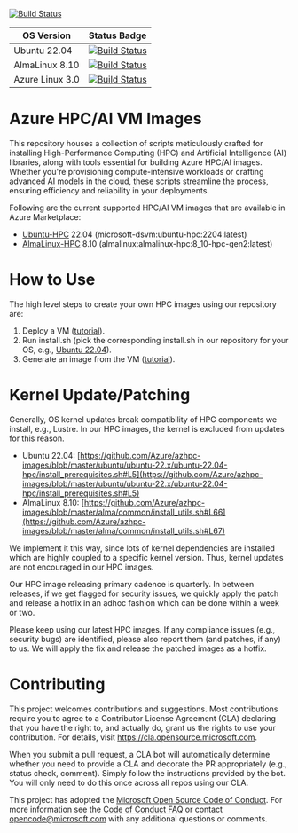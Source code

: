 [![Build Status](https://dev.azure.com/hpc-platform-team/hpc-image-val/_apis/build/status/hpc-image-build?branchName=master)](https://dev.azure.com/hpc-platform-team/hpc-image-val/_build/latest?definitionId=3&branchName=master)

|OS Version|Status Badge|
|----------|------------|
|Ubuntu 22.04|[![Build Status](https://dev.azure.com/hpc-platform-team/hpc-image-val/_apis/build/status/hpc-image-build?branchName=master&jobName=Validate_Virtual_Machine&configuration=Validate_Virtual_Machine%20ubuntu_22.04)](https://dev.azure.com/hpc-platform-team/hpc-image-val/_build/latest?definitionId=3&branchName=master)
|AlmaLinux 8.10|[![Build Status](https://dev.azure.com/hpc-platform-team/hpc-image-val/_apis/build/status/hpc-image-build?branchName=master&jobName=Validate_Virtual_Machine&configuration=Validate_Virtual_Machine%20alma8.10)](https://dev.azure.com/hpc-platform-team/hpc-image-val/_build/latest?definitionId=3&branchName=master)
|Azure Linux 3.0|[![Build Status](https://dev.azure.com/hpc-platform-team/hpc-image-val/_apis/build/status/hpc-image-build?branchName=master&jobName=Validate_Virtual_Machine&configuration=Validate_Virtual_Machine%20azurelinux_3.0)](https://dev.azure.com/hpc-platform-team/hpc-image-val/_build/latest?definitionId=3&branchName=master)

# Azure HPC/AI VM Images

This repository houses a collection of scripts meticulously crafted for installing High-Performance Computing (HPC) and Artificial Intelligence (AI) libraries, along with tools essential for building Azure HPC/AI images. Whether you're provisioning compute-intensive workloads or crafting advanced AI models in the cloud, these scripts streamline the process, ensuring efficiency and reliability in your deployments.

Following are the current supported HPC/AI VM images that are available in Azure Marketplace:
- [Ubuntu-HPC](https://azuremarketplace.microsoft.com/en-us/marketplace/apps/microsoft-dsvm.ubuntu-hpc) 22.04 (microsoft-dsvm:ubuntu-hpc:2204:latest)
- [AlmaLinux-HPC](https://azuremarketplace.microsoft.com/en-us/marketplace/apps/almalinux.almalinux-hpc) 8.10 (almalinux:almalinux-hpc:8_10-hpc-gen2:latest)

# How to Use

The high level steps to create your own HPC images using our repository are:
1. Deploy a VM ([tutorial](https://learn.microsoft.com/en-us/azure/virtual-machines/)).
2. Run install.sh (pick the corresponding install.sh in our repository for your OS, e.g., [Ubuntu 22.04](ubuntu/ubuntu-22.x/ubuntu-22.04-hpc/install.sh)).
3. Generate an image from the VM ([tutorial](https://learn.microsoft.com/en-us/azure/virtual-machines/linux/tutorial-custom-images)).

# Kernel Update/Patching

Generally, OS kernel updates break compatibility of HPC components we install, e.g., Lustre. In our HPC images, the kernel is excluded from updates for this reason.

- Ubuntu 22.04: [https://github.com/Azure/azhpc-images/blob/master/ubuntu/ubuntu-22.x/ubuntu-22.04-hpc/install_prerequisites.sh#L5](https://github.com/Azure/azhpc-images/blob/master/ubuntu/ubuntu-22.x/ubuntu-22.04-hpc/install_prerequisites.sh#L5)
- AlmaLinux 8.10: [https://github.com/Azure/azhpc-images/blob/master/alma/common/install_utils.sh#L66](https://github.com/Azure/azhpc-images/blob/master/alma/common/install_utils.sh#L67)

We implement it this way, since lots of kernel dependencies are installed which are highly coupled to a specific kernel version. Thus, kernel updates are not encouraged in our HPC images.

Our HPC image releasing primary cadence is quarterly. In between releases, if we get flagged for security issues, we quickly apply the patch and release a hotfix in an adhoc fashion which can be done within a week or two.

Please keep using our latest HPC images. If any compliance issues (e.g., security bugs) are identified, please also report them (and patches, if any) to us. We will apply the fix and release the patched images as a hotfix.

# Contributing

This project welcomes contributions and suggestions.  Most contributions require you to agree to a
Contributor License Agreement (CLA) declaring that you have the right to, and actually do, grant us
the rights to use your contribution. For details, visit https://cla.opensource.microsoft.com.

When you submit a pull request, a CLA bot will automatically determine whether you need to provide
a CLA and decorate the PR appropriately (e.g., status check, comment). Simply follow the instructions
provided by the bot. You will only need to do this once across all repos using our CLA.

This project has adopted the [Microsoft Open Source Code of Conduct](https://opensource.microsoft.com/codeofconduct/).
For more information see the [Code of Conduct FAQ](https://opensource.microsoft.com/codeofconduct/faq/) or
contact [opencode@microsoft.com](mailto:opencode@microsoft.com) with any additional questions or comments.

